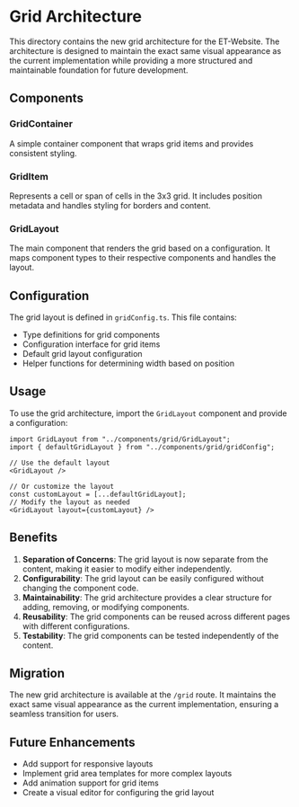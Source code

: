 # Grid Architecture

This directory contains the new grid architecture for the ET-Website. The architecture is designed to maintain the exact same visual appearance as the current implementation while providing a more structured and maintainable foundation for future development.

## Components

### GridContainer

A simple container component that wraps grid items and provides consistent styling.

### GridItem

Represents a cell or span of cells in the 3x3 grid. It includes position metadata and handles styling for borders and content.

### GridLayout

The main component that renders the grid based on a configuration. It maps component types to their respective components and handles the layout.

## Configuration

The grid layout is defined in `gridConfig.ts`. This file contains:

- Type definitions for grid components
- Configuration interface for grid items
- Default grid layout configuration
- Helper functions for determining width based on position

## Usage

To use the grid architecture, import the `GridLayout` component and provide a configuration:

```tsx
import GridLayout from "../components/grid/GridLayout";
import { defaultGridLayout } from "../components/grid/gridConfig";

// Use the default layout
<GridLayout />

// Or customize the layout
const customLayout = [...defaultGridLayout];
// Modify the layout as needed
<GridLayout layout={customLayout} />
```

## Benefits

1. **Separation of Concerns**: The grid layout is now separate from the content, making it easier to modify either independently.
2. **Configurability**: The grid layout can be easily configured without changing the component code.
3. **Maintainability**: The grid architecture provides a clear structure for adding, removing, or modifying components.
4. **Reusability**: The grid components can be reused across different pages with different configurations.
5. **Testability**: The grid components can be tested independently of the content.

## Migration

The new grid architecture is available at the `/grid` route. It maintains the exact same visual appearance as the current implementation, ensuring a seamless transition for users.

## Future Enhancements

- Add support for responsive layouts
- Implement grid area templates for more complex layouts
- Add animation support for grid items
- Create a visual editor for configuring the grid layout 